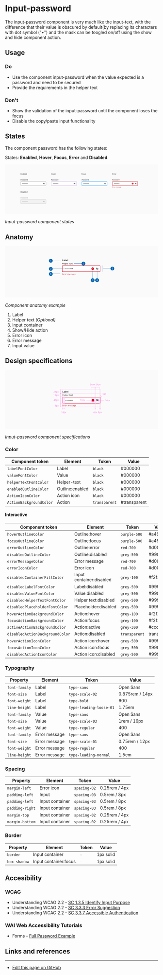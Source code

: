 # Input-password

The input-password component is very much like the input-text, with the difference that their value is obscured by default(by replacing its characters with dot symbol ("•") and the mask can be toogled on/off using the show and hide component action.

## Usage

### Do

* Use the component input-password when the value expected is a password and need to be secured
* Provide the requirements in the helper text

### Don't

* Show the validation of the input-password until the component loses the focus
* Disable the copy/paste input functionality

## States

The component password has the following states:

States: **Enabled**, **Hover**, **Focus**, **Error** and **Disabled**.

![Input-password component states](images/password_states.png)

_Input-password component states_

## Anatomy

![Component anatomy example](images/password_anatomy.png)

_Component anatomy example_

1. Label
2. Helper text _(Optional)_
3. Input container
4. Show/Hide action
5. Error icon
6. Error message
7. Input value


## Design specifications

![Input-password component specifications](images/password_specs.png)

_Input-password component specifications_

### Color

| Component token          | Element            | Token             | Value             |
| ------------------------ | ------------------ | ----------------- | ----------------- |
| `labelFontColor`         | Label              | `black`           | #000000           |
| `valueFontColor`         | Value              | `black`           | #000000           |
| `helperTextFontColor`    | Helper-text        | `black`           | #000000           |
| `enabledOutlineColor`    | Outline:enabled    | `black`           | #000000           |
| `ActionIconColor`        | Action icon        | `black`           | #000000           |
| `ActionBackgroundColor`  | Action             | `transparent`     | #transparent      |

#### Interactive

| Component token                 | Element                     | Token             | Value           |
| ------------------------------- | --------------------------- | ----------------- | --------------- |
| `hoverOutlineColor`             | Outline:hover               | `purple-500`      | #a46ede         |
| `focusOutlineColor`             | Outline:focus               | `purple-500`      | #a46ede         |
| `errorOutlineColor`             | Outline:error               | `red-700`         | #d0011b         |
| `disabledOutlineColor`          | Outline:disabled            | `grey-500`        | #999999         |
| `errorMessageColor`             | Error message               | `red-700`         | #d0011b         |
| `errorIconColor`                | Error icon                  | `red-700`         | #d0011b         |
| `disabledContainerFillColor`    | Input container:disabled    | `grey-100`        | #f2f2f2         |
| `disabledLabelFontColor`        | Label:disabled              | `grey-500`        | #999999         |
| `disabledValueFontColor`        | Value:disabled              | `grey-500`        | #999999         |
| `disabledHelperTextFontColor`   | Helper text:disabled        | `grey-500`        | #999999         |
| `disabledPlaceholderFontColor`  | Placeholder:disabled        | `grey-500`        | #999999         |
| `hoverActionBackgroundColor`    | Action:hover                | `grey-100`        | #f2f2f2         |
| `focusActionBackgroundColor`    | Action:focus                | `grey-100`        | #f2f2f2         |
| `activeActionBackgroundColor`   | Action:active               | `grey-300`        | #cccccc         |
| `disabledActionBackgroundColor` | Action:disabled             | `transparent`     | transparent     |
| `hoverActionIconColor`          | Action icon:hover           | `grey-500`        | #999999         |
| `focusActionIconColor`          | Action icon:focus           | `grey-500`        | #999999         |
| `disabledActionIconColor`       | Action icon:disabled        | `grey-500`        | #999999         |


### Typography

| Property        | Element        | Token                   | Value           |
| --------------- | -------------- | ----------------------- | --------------- |
| `font-family`   | Label          | `type-sans`             | Open Sans       |
| `font-size`     | Label          | `type-scale-02`         | 0.875rem / 14px |
| `font-weight`   | Label          | `type-bold`             | 600             |
| `line-height`   | Label          | `type-leading-loose-01` | 1.75em          |
| `font-family`   | Value          | `type-sans`             | Open Sans       |
| `font-size`     | Value          | `type-scale-03`         | 1rem / 16px     |
| `font-weight`   | Value          | `type-regular`          | 400             |
| `font-family`   | Error message  | `type-sans`             | Open Sans       |
| `font-size`     | Error message  | `type-scale-01`         | 0.75rem / 12px  |
| `font-weight`   | Error message  | `type-regular`          | 400             |
| `line-height`   | Error message  | `type-leading-normal`   | 1.5em           |



### Spacing


| Property        | Element         | Token             | Value           |
| --------------- | --------------- | ----------------- | --------------- |
| `margin-left`   | Error icon      | `spacing-02`      | 0.25rem / 4px   |
| `padding-left`  | Input           | `spacing-03`      | 0.5rem / 8px    |
| `padding-left`  | Input container | `spacing-03`      | 0.5rem / 8px    |
| `padding-right` | Input container | `spacing-03`      | 0.5rem / 8px    |
| `margin-top`    | Input container | `spacing-02`      | 0.25rem / 4px   |
| `margin-bottom` | Input container | `spacing-02`      | 0.25rem / 4px   |

### Border

| Property        | Element               | Token             | Value           |
| --------------- | --------------------- | ----------------- | --------------- |
| `border`        | Input container       | `-`               | 1px solid       |
| `box-shadow`    | Input container:focus | `-`               | 1px solid       |


## Accesibility
### WCAG 

* Understanding WCAG 2.2 - [SC 1.3.5 Identify Input Purpose](https://www.w3.org/WAI/WCAG22/Understanding/identify-input-purpose.html)
* Understanding WCAG 2.2 - [SC 3.3.3 Error Suggestion](https://www.w3.org/WAI/WCAG22/Understanding/error-suggestion)
* Understanding WCAG 2.2 - [SC 3.3.7 Accessible Authentication](https://www.w3.org/WAI/WCAG22/Understanding/accessible-authentication)


### WAI Web Accessibility Tutorials

* Forms - [Full Password Example](https://www.w3.org/WAI/tutorials/forms/examples/password/)


## Links and references

<!--

* [Angular CDK component](url)
* [React CDK component](url)

-->
____________________________________________________________

* [Edit this page on GitHub](https://github.com/dxc-technology/halstack-style-guide/blob/master/guidelines/components/input-password/README.md)

